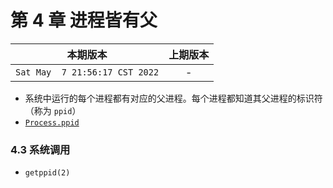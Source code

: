 # 第 4 章 进程皆有父

|本期版本| 上期版本
|:---:|:---:
`Sat May  7 21:56:17 CST 2022` | -

* 系统中运行的每个进程都有对应的父进程。每个进程都知道其父进程的标识符（称为 `ppid`）
* [`Process.ppid`](https://docs.ruby-lang.org/en/3.1/Process.html#method-c-ppid)

### 4.3 系统调用

* `getppid(2)`